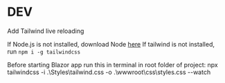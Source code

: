 ﻿# DEV

Add Tailwind live reloading

If Node.js is not installed, download Node [here](https://nodejs.org/en/) 
If tailwind is not installed, run `npm i -g tailwindcss`

Before starting Blazor app run this in terminal in root folder of project:
npx tailwindcss -i .\Styles\tailwind.css -o .\wwwroot\css\styles.css --watch